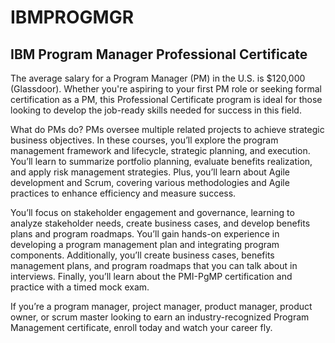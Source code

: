 # IBMPROGMGR
## IBM Program Manager Professional Certificate

The average salary for a Program Manager (PM) in the U.S. is $120,000 (Glassdoor). Whether you're aspiring to your first PM role or seeking formal certification as a PM, this Professional Certificate program is ideal for those looking to develop the job-ready skills needed for success in this field.

What do PMs do? PMs oversee multiple related projects to achieve strategic business objectives. In these courses, you’ll explore the program management framework and lifecycle, strategic planning, and execution. You’ll learn to summarize portfolio planning, evaluate benefits realization, and apply risk management strategies. Plus, you’ll learn about Agile development and Scrum, covering various methodologies and Agile practices to enhance efficiency and measure success.

You’ll focus on stakeholder engagement and governance, learning to analyze stakeholder needs, create business cases, and develop benefits plans and program roadmaps. You’ll gain hands-on experience in developing a program management plan and integrating program components. Additionally, you’ll create business cases, benefits management plans, and program roadmaps that you can talk about in interviews. Finally, you’ll learn about the PMI-PgMP certification and practice with a timed mock exam.

If you’re a program manager, project manager, product manager, product owner, or scrum master looking to earn an industry-recognized Program Management certificate, enroll today and watch your career fly.
